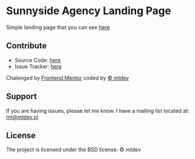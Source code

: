 # Sunnyside Agency Landing Page

Simple landing page that you can see [here](https://competent-ardinghelli-ec2623.netlify.app/)
## Contribute

- Source Code: [here](https://github.com/mtyszko/sunnyside-agency-landing-page-main)
- Issue Tracker: [here](https://github.com/mtyszko/sunnyside-agency-landing-page-main/issues)

Chalenged by [Frontend Mentor](https://www.frontendmentor.io/challenges/sunnyside-agency-landing-page-7yVs3B6ef) coded by [&copy; mtdev](https://mtdev.pl)

## Support

If you are having issues, please let me know.
I have a mailing list located at: mt@mtdev.pl

## License

The project is licensed under the BSD license. &copy; mtdev